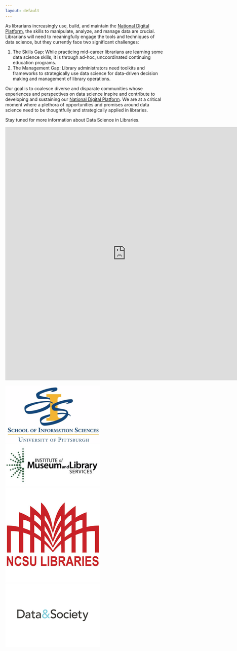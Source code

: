 ```yaml
---
layout: default
---
```


As librarians increasingly use, build, and maintain the [National Digital Platform](https://www.imls.gov/issues/national-issues/national-digital-platform), the skills to manipulate, analyze, and manage data are crucial. Librarians will need to meaningfully engage the tools and techniques of data science, but they currently face two significant challenges:

1. The Skills Gap: While practicing mid­-career librarians are learning some data science skills, it is through ad­-hoc, uncoordinated continuing education programs.
2. The Management Gap: Library administrators need toolkits and frameworks to strategically use data science for data­-driven decision making and management of library operations.

Our goal is to coalesce diverse and disparate communities whose experiences and perspectives on data science inspire and contribute to developing and sustaining our [National Digital Platform](https://www.imls.gov/issues/national-issues/national-digital-platform). We are at a critical moment where a plethora of opportunities and promises around data science need to be thoughtfully and strategically applied in libraries.

Stay tuned for more information about Data Science in Libraries.

<iframe src="https://docs.google.com/forms/d/e/1FAIpQLSfR5ICMkkwdEkOOIkDi0g0uaIhrwXkRN0MvQDDgo3BgtYEY-Q/viewform?embedded=true" width="760" height="800" frameborder="0" marginheight="0" marginwidth="0">Loading...</iframe>

![SIS Logo](/images/sis.png) ![IMLS Logo](/images/imls.jpg) ![NSCU Logo](/images/ncsu.jpeg) ![Data and Society Logo](/images/d&s.png)

